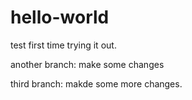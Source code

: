 # hello-world
test
first time trying it out.


another branch: make some changes


third branch: makde some more changes.

